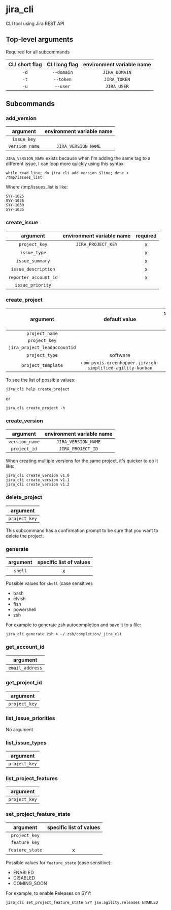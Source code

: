 # jira_cli

CLI tool using Jira REST API

## Top-level arguments

Required for all subcommands

| CLI short flag | CLI long flag | environment variable name |
|:--------------:|:-------------:|:-------------------------:|
|      `-d`      |  `--domain`   |       `JIRA_DOMAIN`       |
|      `-t`      |   `--token`   |       `JIRA_TOKEN`        |
|      `-u`      |   `--user`    |        `JIRA_USER`        |

## Subcommands

### add_version

|    argument    | environment variable name |
|:--------------:|:-------------------------:|
|  `issue_key`   |                           |
| `version_name` |    `JIRA_VERSION_NAME`    |

`JIRA_VERSION_NAME` exists because when I'm adding the same tag to a different issue, I can loop more quickly using this
syntax:

```shell
while read line; do jira_cli add_version $line; done < /tmp/issues_list
```

Where /tmp/issues_list is like:

```text
SYY-1025
SYY-1026
SYY-1030
SYY-1035
```

### create_issue

|       argument        | environment variable name | required |
|:---------------------:|:-------------------------:|:--------:|
|     `project_key`     |    `JIRA_PROJECT_KEY`     |    x     |
|     `issue_type`      |                           |    x     |
|    `issue_summary`    |                           |    x     |
|  `issue_description`  |                           |    x     |
| `reporter_account_id` |                           |    x     |
|   `issue_priority`    |                           |          |

### create_project

|           argument           |                       default value                       | specific list of values |
|:----------------------------:|:---------------------------------------------------------:|:-----------------------:|
|        `project_name`        |                                                           |                         |
|        `project_key`         |                                                           |                         |
| `jira_project_leadaccountid` |                                                           |                         |
|        `project_type`        |                         software                          |            x            |
|      `project_template`      | `com.pyxis.greenhopper.jira:gh-simplified-agility-kanban` |            x            |

To see the list of possible values:

```shell
jira_cli help create_project
```

or

```shell
jira_cli create_project -h
```

### create_version

|    argument    | environment variable name |
|:--------------:|:-------------------------:|
| `version_name` |    `JIRA_VERSION_NAME`    |
|  `project_id`  |     `JIRA_PROJECT_ID`     |

When creating multiple versions for the same project, it's quicker to do it like:

```shell
jira_cli create_version v1.0
jira_cli create_version v1.1
jira_cli create_version v1.2
```

### delete_project

|   argument    |
|:-------------:|
| `project_key` |

This subcommand has a confirmation prompt to be sure that you want to delete the project.

### generate

| argument | specific list of values |
|:--------:|:-----------------------:|
| `shell`  |            x            |

Possible values for `shell` (case sensitive):

- bash
- elvish
- fish
- powershell
- zsh

For example to generate zsh autocompletion and save it to a file:

```shell
jira_cli generate zsh > ~/.zsh/completion/_jira_cli
```

### get_account_id

|    argument     |
|:---------------:|
| `email_address` |

### get_project_id

|   argument    |
|:-------------:|
| `project_key` |

### list_issue_priorities

No argument

### list_issue_types

|   argument    |
|:-------------:|
| `project_key` |

### list_project_features

|   argument    |
|:-------------:|
| `project_key` |

### set_project_feature_state

|    argument     | specific list of values |
|:---------------:|:-----------------------:|
|  `project_key`  |                         |
|  `feature_key`  |                         |
| `feature_state` |            x            |

Possible values for `feature_state` (case sensitive):

- ENABLED
- DISABLED
- COMING_SOON

For example, to enable Releases on SYY:

```shell
jira_cli set_project_feature_state SYY jsw.agility.releases ENABLED
```